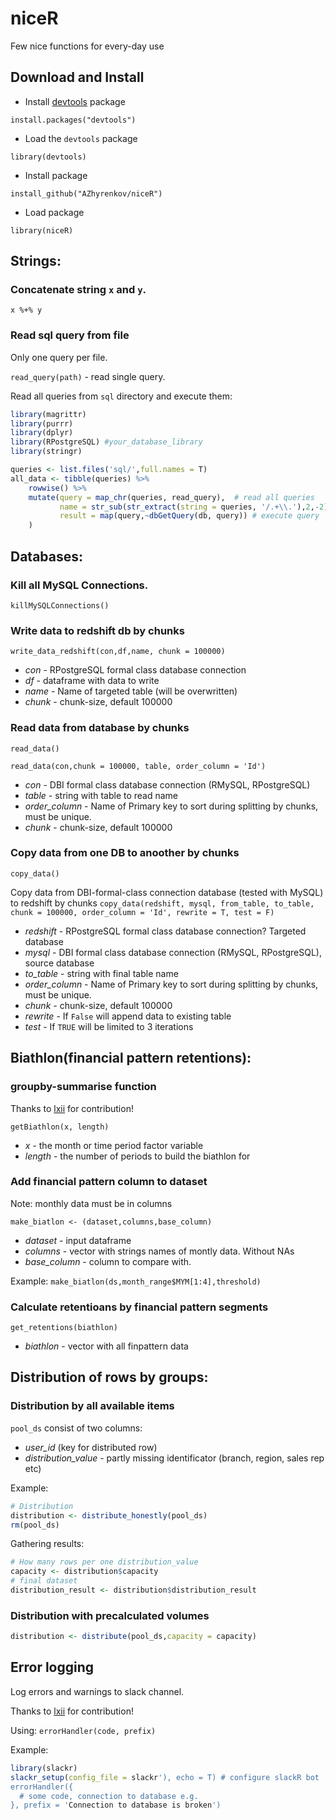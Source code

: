 # niceR
Few nice functions for every-day use

## Download and Install

* Install [devtools](https://github.com/hadley/devtools) package

```install.packages("devtools")```

* Load the `devtools` package

```library(devtools)```

* Install package

```install_github("AZhyrenkov/niceR")```

* Load package

```library(niceR)``` 

## Strings:
### Concatenate string `x` and `y`.

`x %+% y` 


### Read sql query from file

Only one query per file. 

`read_query(path)` - read single query. 
 
 
Read all queries from `sql` directory and execute them: 
```R
library(magrittr)
library(purrr)
library(dplyr)
library(RPostgreSQL) #your_database_library
library(stringr)

queries <- list.files('sql/',full.names = T)
all_data <- tibble(queries) %>% 
    rowwise() %>% 
    mutate(query = map_chr(queries, read_query),  # read all queries
           name = str_sub(str_extract(string = queries, '/.+\\.'),2,-2), # extract file name as query name
           result = map(query,~dbGetQuery(db, query)) # execute query
    )
```

## Databases:

### Kill all MySQL Connections.

`killMySQLConnections()` 

 
### Write data to redshift db by chunks

`write_data_redshift(con,df,name, chunk = 100000)`

* _con_ - RPostgreSQL formal class database connection
* _df_ - dataframe with data to write
* _name_ - Name of targeted table (will be overwritten)
* _chunk_ -  chunk-size, default 100000 


### Read data from database by chunks

`read_data()`

`read_data(con,chunk = 100000, table, order_column = 'Id')`

* _con_ - DBI formal class database connection (RMySQL, RPostgreSQL)
* _table_ - string with table to read name
* _order_column_ - Name of Primary key to sort during splitting by chunks, must be unique.
* _chunk_ -  chunk-size, default 100000 

 
### Copy data from one DB to anoother by chunks

`copy_data()`

Copy data from DBI-formal-class connection database (tested with MySQL) to redshift by chunks
`copy_data(redshift, mysql, from_table, to_table, chunk = 100000, order_column = 'Id', rewrite = T, test = F)`

* _redshift_ - RPostgreSQL formal class database connection? Targeted database
* _mysql_ - DBI formal class database connection (RMySQL, RPostgreSQL), source database
* _to_table_ - string with final table name
* _order_column_ - Name of Primary key to sort during splitting by chunks, must be unique.
* _chunk_ -  chunk-size, default 100000
* _rewrite_ - If `False` will append data to existing table
* _test_ - If `TRUE` will be limited to 3 iterations 

## Biathlon(financial pattern retentions):

### groupby-summarise function

Thanks to [lxii](https://github.com/lxii) for contribution!

`getBiathlon(x, length)` 

* _x_ - the month or time period factor variable
* _length_ - the number of periods to build the biathlon for 

### Add financial pattern column to dataset 

Note: monthly data must be in columns 

`make_biatlon <- (dataset,columns,base_column)` 

* _dataset_ - input dataframe
* _columns_ - vector with strings names of montly data. Without NAs
* _base_column_ - column to compare with.

Example:
`make_biatlon(ds,month_range$MYM[1:4],threshold)` 
 
### Calculate retentioans by financial pattern segments
`get_retentions(biathlon)`
* _biathlon_ - vector with all finpattern data 

## Distribution of rows by groups:
### Distribution by all available items

`pool_ds` consist of two columns: 

* _user_id_ (key for distributed row)
* _distribution_value_ - partly missing identificator (branch, region, sales rep etc) 

Example: 
```R
# Distribution
distribution <- distribute_honestly(pool_ds)
rm(pool_ds)
``` 

Gathering results:

```R
# How many rows per one distribution_value
capacity <- distribution$capacity
# final dataset
distribution_result <- distribution$distribution_result
```

### Distribution with precalculated volumes 

```R
distribution <- distribute(pool_ds,capacity = capacity)
```
 
## Error logging
Log errors and warnings to slack channel.

Thanks to [lxii](https://github.com/lxii) for contribution!

Using: `errorHandler(code, prefix)`

Example:
```R
library(slackr)
slackr_setup(config_file = slackr'), echo = T) # configure slackR bot
errorHandler({
  # some code, connection to database e.g.
}, prefix = 'Connection to database is broken')
```
